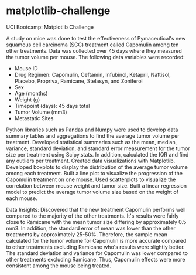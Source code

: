 # matplotlib-challenge
UCI Bootcamp: Matplotlib Challenge

A study on mice was done to test the effectiveness of Pymaceutical's new squamous cell carcinoma (SCC) treatment called Capomulin among ten other treatments. Data was collected over 45 days where they measured the tumor volume per mouse. The following data variables were recorded:

- Mouse ID
- Drug Regimen: Capomulin, Ceftamin, Infubinol, Ketapril, Naftisol, Placebo, Propriva, Ramicane, Stelasyn, and Zoniferol
- Sex
- Age (months)
- Weight (g)
- Timepoint (days): 45 days total
- Tumor Volume (mm3)
- Metastatic Sites

Python libraries such as Pandas and Numpy were used to develop data summary tables and aggregations to find the average tumor volume per treatment. Developed statistical summaries such as the mean, median, variance, standard deviation, and standard error measurement for the tumor size per treatment using Scipy.stats. In addition, calculated the IQR and find any outliers per treatment. Created data visualizations with Matplotlib. Developed boxplots to display the distribution of the average tumor volume among each treatment. Built a line plot to visualize the progression of the Capomulin treatment on one mouse. Used scatterplots to visualize the correlation between mouse weight and tumor size. Built a linear regression model to predict the average tumor volume size based on the weight of each mouse. 

Data Insights:
Discovered that the new treatment Capomulin performs well compared to the majority of the other treatments. It's results were fairly close to Ramicane with the mean tumor size differing by approximately 0.5 mm3. In addition, the standard error of mean was lower than the other treatments by approximately 25-50%. Therefore, the sample mean calculated for the tumor volume for Capomulin is more accurate compared to other treatments excluding Ramicane who's results were slightly better. The standard deviation and variance for Capomulin was lower compared to other treatments excluding Ramicane. Thus, Capomulin effects were more consistent among the mouse being treated. 